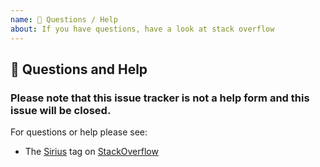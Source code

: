 ```yaml
---
name: 💬 Questions / Help
about: If you have questions, have a look at stack overflow
---
```

## 💬 Questions and Help

### Please note that this issue tracker is not a help form and this issue will be closed.

For questions or help please see:

* The [Sirius](https://stackoverflow.com/questions/tagged/sirius) tag on [StackOverflow](https://stackoverflow.com/questions/ask)
